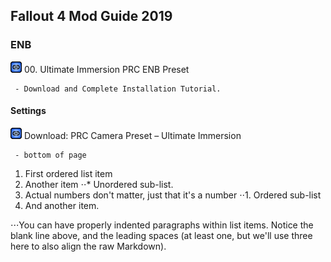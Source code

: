 ## Fallout 4 Mod Guide 2019
### ENB
[![link](/media/xtiny_link_pip.png)](https://www.youtube.com/watch?v=J1wLMBvOO_A&feature=youtu.be) 00. Ultimate Immersion PRC ENB Preset 
   
     - Download and Complete Installation Tutorial.
   
#### Settings
[![link](/media/xtiny_link_pip.png)](https://www.nexusmods.com/fallout4/mods/6796?tab=files)  Download: PRC Camera Preset – Ultimate Immersion 

     - bottom of page


1. First ordered list item
2. Another item
⋅⋅* Unordered sub-list. 
1. Actual numbers don't matter, just that it's a number
⋅⋅1. Ordered sub-list
4. And another item.

⋅⋅⋅You can have properly indented paragraphs within list items. Notice the blank line above, and the leading spaces (at least one, but we'll use three here to also align the raw Markdown).
